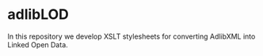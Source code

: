 # adlibLOD

In this repository we develop XSLT stylesheets for converting AdlibXML into Linked Open Data.

